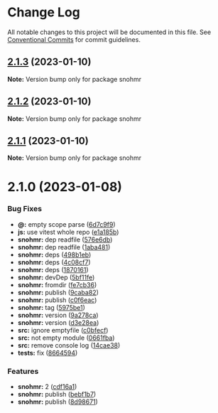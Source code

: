 # Change Log

All notable changes to this project will be documented in this file.
See [Conventional Commits](https://conventionalcommits.org) for commit guidelines.

## [2.1.3](https://github.com/snomiao/js/compare/snohmr@2.1.0...snohmr@2.1.3) (2023-01-10)

**Note:** Version bump only for package snohmr

## [2.1.2](https://github.com/snomiao/js/compare/snohmr@2.1.0...snohmr@2.1.2) (2023-01-10)

**Note:** Version bump only for package snohmr

## [2.1.1](https://github.com/snomiao/js/compare/snohmr@2.1.0...snohmr@2.1.1) (2023-01-10)

**Note:** Version bump only for package snohmr

# 2.1.0 (2023-01-08)

### Bug Fixes

- **@:** empty scope parse ([6d7c9f9](https://github.com/snomiao/js/commit/6d7c9f9898056f1789c7e07a8116fe93b8b46d13))
- **js:** use vitest whole repo ([e1a185b](https://github.com/snomiao/js/commit/e1a185b9ac113a48d7f0e80fdd2b97e4c737ee04))
- **snohmr:** dep readfile ([576e6db](https://github.com/snomiao/js/commit/576e6db75c92984d0742efc4064e8911e810c053))
- **snohmr:** dep readfile ([1aba481](https://github.com/snomiao/js/commit/1aba4810c754110c21f1c982b805f44568244c32))
- **snohmr:** deps ([498b1eb](https://github.com/snomiao/js/commit/498b1eb40b266d32a4d4c4a8ccfe71f1735690cf))
- **snohmr:** deps ([4c08cf7](https://github.com/snomiao/js/commit/4c08cf71521806df30bf73960e8f27d3180acc4e))
- **snohmr:** deps ([1870161](https://github.com/snomiao/js/commit/18701618b2e4bfb2d103916360364a1a7a2bcb2e))
- **snohmr:** devDep ([5bf11fe](https://github.com/snomiao/js/commit/5bf11feac33c7e1dff741ba665b16d2af721bc1b))
- **snohmr:** fromdir ([fe7cb36](https://github.com/snomiao/js/commit/fe7cb36b228003f231260ee5c5d38b862e737fb1))
- **snohmr:** publish ([9caba82](https://github.com/snomiao/js/commit/9caba82fc847bbff65b15403c2ea1c1b9aa226b4))
- **snohmr:** publish ([c0f6eac](https://github.com/snomiao/js/commit/c0f6eac7a1d3b92b67f1205ef3c07c9db1331745))
- **snohmr:** tag ([5975be1](https://github.com/snomiao/js/commit/5975be1ce5468f56e9a72da9d23022af44488954))
- **snohmr:** version ([9a278ca](https://github.com/snomiao/js/commit/9a278caea71d6579e154687f135263e3b9036c9c))
- **snohmr:** version ([d3e28ea](https://github.com/snomiao/js/commit/d3e28ea58d1a390113487854a2a9932bf4693c2b))
- **src:** ignore emptyfile ([c0bfecf](https://github.com/snomiao/js/commit/c0bfecfeb30b8d612f591d5e0718f0216324a387))
- **src:** not empty module ([0661fba](https://github.com/snomiao/js/commit/0661fba1099e7448ad566e91ce05c313cfe5f7ca))
- **src:** remove console log ([14cae38](https://github.com/snomiao/js/commit/14cae3894aa7bfdcd6f58999fa6d4ca2b24cd9e5))
- **tests:** fix ([8664594](https://github.com/snomiao/js/commit/866459461a7679da6be33e0c2e65c4c8937ace88))

### Features

- **snohmr:** 2 ([cdf16a1](https://github.com/snomiao/js/commit/cdf16a1e2d8d2a00bfd81bf3b88b72caa38a0bbb))
- **snohmr:** publish ([bebf1b7](https://github.com/snomiao/js/commit/bebf1b7b55315fc57541d47cfe8c42ffd8467e1e))
- **snohmr:** publish ([8d98671](https://github.com/snomiao/js/commit/8d98671c06bb8ba30dece4b49d3ef0c5be6a70ba))
